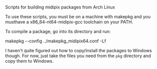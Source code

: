 Scripts for building midipix packages from Arch Linux

To use these scripts, you must be on a machine with makepkg and you musthave a x86_64-nt64-midipix-gcc toolchain on your PATH.

To compile a package, go into its directory and run:

   makepkg --config ../makepkg_midipix64.conf -Lf


I haven't quite figured out how to copy/install the packages to Windows though. For now, just take the files you need from the `pkg` directory and copy them to Windows.